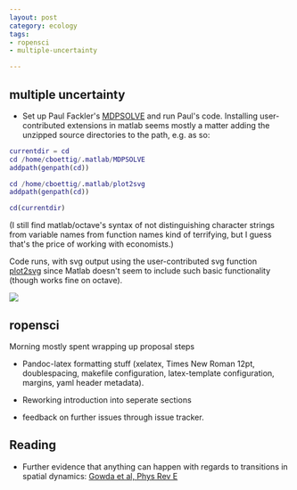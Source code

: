 ```yaml
---
layout: post
category: ecology
tags:
- ropensci
- multiple-uncertainty

---
```



multiple uncertainty
--------------------

- Set up Paul Fackler's [MDPSOLVE](https://sites.google.com/site/mdpsolve/download) and run Paul's code.  Installing user-contributed extensions in matlab seems mostly a matter adding the unzipped source directories to the path, e.g. as so:  

```m
currentdir = cd
cd /home/cboettig/.matlab/MDPSOLVE
addpath(genpath(cd))

cd /home/cboettig/.matlab/plot2svg
addpath(genpath(cd))

cd(currentdir)
```

(I still find matlab/octave's syntax of not distinguishing character strings from variable names from function names kind of terrifying, but I guess that's the price of working with economists.)

Code runs, with svg output using the user-contributed svg function [plot2svg](http://www.mathworks.com/matlabcentral/fileexchange/7401-scalable-vector-graphics-svg-export-of-figures) since Matlab doesn't seem to include such basic functionality (though works fine on octave).  

![](http://cboettig.github.com/multiple_uncertainty/SethiEtAl05_Figure3.svg)



ropensci
---------

Morning mostly spent wrapping up proposal steps

- Pandoc-latex formatting stuff (xelatex, Times New Roman 12pt, doublespacing, makefile configuration, latex-template configuration, margins, yaml header metadata).  

- Reworking introduction into seperate sections

- feedback on further issues through issue tracker.  



Reading
--------

- Further evidence that anything can happen with regards to transitions in spatial dynamics: [Gowda et al, Phys Rev E](http://dx.doi.org/10.1103/PhysRevE.89.022701)
